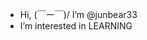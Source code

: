 - Hi, (￣ー￣)/ I’m @junbear33
- I’m interested in LEARNING

<!---
junbear33/junbear33 is a ✨ special ✨ repository because its `README.md` (this file) appears on your GitHub profile.
You can click the Preview link to take a look at your changes.
--->
